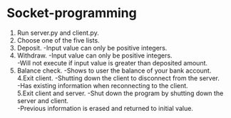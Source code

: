 <!-- Jaei Ryu
     010871824-->

# Socket-programming

1. Run server.py and client.py.
2. Choose one of the five lists.
  1. Deposit.
      -Input value can only be positive integers.  
  2. Withdraw.
      -Input value can only be positive integers.  
      -Will not execute if input value is greater than deposited amount.  
  3. Balance check.
      -Shows to user the balance of your bank account.  
  4.Exit client.
      -Shutting down the client to disconnect from the server.  
      -Has existing information when reconnecting to the client.  
  5.Exit client and server.
      -Shut down the program by shutting down the server and client.  
      -Previous information is erased and returned to initial value.  
